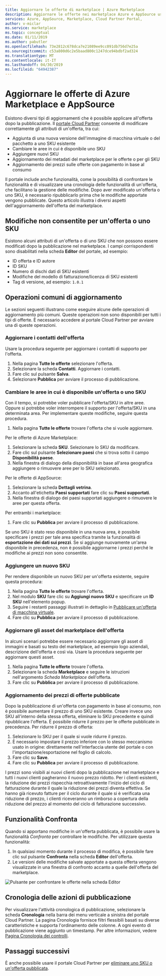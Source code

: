 ```yaml
---
title: Aggiornare le offerte di marketplace | Azure Marketplace
description: Aggiornare le offerte nei marketplace Azure e AppSource usando il portale Cloud Partner
services: Azure, AppSource, Marketplace, Cloud Partner Portal,
author: v-miclar
ms.service: marketplace
ms.topic: conceptual
ms.date: 01/11/2019
ms.author: pabutler
ms.openlocfilehash: 73e2812c678dca7e21089ee9cc091db756d7e25a
ms.sourcegitcommit: c53a800d6c2e5baad800c1247dce94bdbf2ad324
ms.translationtype: MT
ms.contentlocale: it-IT
ms.lasthandoff: 04/30/2019
ms.locfileid: "64942387"
---
```

# <a name="update-azure-marketplace-and-appsource-offers"></a>Aggiornare le offerte di Azure Marketplace e AppSource

Esistono diversi tipi di aggiornamenti che è possibile applicare all'offerta dopo la pubblicazione.  Il [portale Cloud Partner](https://cloudpartner.azure.com/) consente di modificare correttamente gli attributi di un'offerta, tra cui:

-  Aggiunta di una nuova versione dell'immagine di macchina virtuale o del pacchetto a uno SKU esistente
-  Cambiare le aree in cui è disponibile uno SKU
-  Aggiungere nuovi SKU
-  Aggiornamento dei metadati del marketplace per le offerte o per gli SKU 
-  Aggiornamento dei prezzi sulle offerte con pagamento in base al consumo

Il portale include anche funzionalità, come la possibilità di confrontare le funzionalità e di visualizzare una cronologia delle funzionalità di un'offerta, che facilitano la gestione delle modifiche.  Dopo aver modificato un'offerta o uno SKU, è necessario ripubblicarlo prima che le modifiche apportate vengono pubblicate.  Questo articolo illustra i diversi aspetti dell'aggiornamento dell'offerta del marketplace.

## <a name="unpermitted-changes-to-an-offersku"></a>Modifiche non consentite per un'offerta o uno SKU

Esistono alcuni attributi di un'offerta o di uno SKU che non possono essere modificati dopo la pubblicazione nel marketplace.  I campi corrispondenti sono disabilitati nella scheda **Editor** del portale, ad esempio:  

- ID offerta e ID autore
- ID SKU 
- Numero di dischi dati di SKU esistenti
- Modifiche del modello di fatturazione/licenza di SKU esistenti
- Tag di versione, ad esempio: `1.0.1`


## <a name="common-update-operations"></a>Operazioni comuni di aggiornamento

Le sezioni seguenti illustrano come eseguire alcune delle operazioni di aggiornamento più comuni.  Queste operazioni non sono disponibili per tutti i tipi di offerte.  È necessario accedere al portale Cloud Partner per avviare una di queste operazioni.


### <a name="update-offer-contacts"></a>Aggiornare i contatti dell'offerta

Usare la procedura seguente per aggiornare i contatti di supporto per l'offerta.
1. Nella pagina **Tutte le offerte** selezionare l'offerta.
2. Selezionare la scheda **Contatti**. Aggiornare i contatti.
3. Fare clic sul pulsante **Salva**.
4. Selezionare **Pubblica** per avviare il processo di pubblicazione.


### <a name="change-regions-an-offer-or-sku-is-available-in"></a>Cambiare le aree in cui è disponibile un'offerta o uno SKU

Con il tempo, si potrebbe voler pubblicare l'offerta/SKU in altre aree.
Oppure si potrebbe voler interrompere il supporto per l'offerta/SKU in una determinata area.
Per implementare queste modifiche, seguire questa procedura.

1. Nella pagina **Tutte le offerte** trovare l'offerta che si vuole aggiornare.

Per le offerte di Azure Marketplace:

1. Selezionare la scheda **SKU**.  Selezionare lo SKU da modificare.
1. Fare clic sul pulsante **Selezionare paesi** che si trova sotto il campo **Disponibilità paese**.
1. Nella finestra di dialogo della disponibilità in base all'area geografica aggiungere o rimuovere aree per lo SKU selezionato.

Per le offerte di AppSource:

1. Selezionare la scheda **Dettagli vetrina**.
1. Accanto all'etichetta **Paesi supportati** fare clic su **Paesi supportati**. 
1. Nella finestra di dialogo dei paesi supportati aggiungere o rimuovere le aree per questa offerta.

Per entrambi i marketplace:

1. Fare clic su **Pubblica** per avviare il processo di pubblicazione. 

Se uno SKU è stato reso disponibile in una nuova area, è possibile specificare i prezzi per tale area specifica tramite la funzionalità di **esportazione dei dati sui prezzi**. Se si aggiunge nuovamente un'area disponibile in precedenza, non è possibile aggiornarne i prezzi perché le modifiche ai prezzi non sono consentite.


### <a name="add-a-new-sku"></a>Aggiungere un nuovo SKU 

Per rendere disponibile un nuovo SKU per un'offerta esistente, seguire questa procedura:

1. Nella pagina **Tutte le offerte** trovare l'offerta.
3. Nel modulo **SKU** fare clic su **Aggiungi nuovo SKU** e specificare un **ID SKU** nell'elemento popup.
4. Seguire i restanti passaggi illustrati in dettaglio in [Pubblicare un'offerta di macchina virtuale](../virtual-machine/cpp-publish-offer.md).
5. Fare clic su **Pubblica** per avviare il processo di pubblicazione.


### <a name="update-offer-marketplace-assets"></a>Aggiornare gli asset del marketplace dell'offerta

In alcuni scenari potrebbe essere necessario aggiornare gli asset di immagini e basati su testo del marketplace, ad esempio logo aziendali, descrizione dell'offerta e così via. Usare la procedura seguente per aggiornare questi asset.

1. Nella pagina **Tutte le offerte** trovare l'offerta. 
2. Selezionare la scheda **Marketplace** e seguire le istruzioni nell'argomento *Scheda Marketplace* dell'offerta.
3. Fare clic su **Pubblica** per avviare il processo di pubblicazione.


### <a name="update-pricing-on-published-offers"></a>Aggiornamento dei prezzi di offerte pubblicate

Dopo la pubblicazione di un'offerta con pagamento in base al consumo, non è possibile aumentare il prezzo di uno SKU esistente.  Creare invece uno SKU all'interno della stessa offerta, eliminare lo SKU precedente e quindi ripubblicare l'offerta. È possibile ridurre il prezzo per le offerte pubblicate in precedenza. Per ridurre il prezzo di offerta:

1. Selezionare lo SKU per il quale si vuole ridurre il prezzo.
2. È necessario impostare il prezzo inferiore con lo stesso meccanismo usato in origine: direttamente nell'interfaccia utente del portale o con l'importazione/esportazione nel foglio di calcolo.
3. Fare clic su **Save**.
4. Fare clic su **Pubblica** per avviare il processo di pubblicazione.

I prezzi sono visibili ai nuovi clienti dopo la pubblicazione nel marketplace e tutti i nuovi clienti pagheranno il nuovo prezzo ridotto.  Per i clienti esistenti, la riduzione dei prezzi rispecchia retroattivamente l'inizio del ciclo di fatturazione durante il quale la riduzione dei prezzi diventa effettiva.  Se hanno già ricevuto fatture per il ciclo durante il quale si è verificata una riduzione di prezzo, i clienti riceveranno un rimborso a copertura della riduzione del prezzo al momento del ciclo di fatturazione successivo.


## <a name="compare-feature"></a>Funzionalità Confronta

Quando si apportano modifiche in un'offerta pubblicata, è possibile usare la funzionalità *Confronta* per controllare le modifiche. Per utilizzare questa funzionalità:

1. In qualsiasi momento durante il processo di modifica, è possibile fare clic sul pulsante **Confronta** nella scheda **Editor** dell'offerta.
2. Le versioni delle modifiche salvate apportate a questa offerta vengono visualizzate in una finestra di confronto accanto a quelle dell'offerta del marketplace. 

![Pulsante per confrontare le offerte nella scheda Editor](./media/offer-compare-button.png)


## <a name="history-of-publishing-actions"></a>Cronologia delle azioni di pubblicazione

Per visualizzare l'attività cronologica di pubblicazione, selezionare la scheda **Cronologia** nella barra dei menu verticale a sinistra del portale Cloud Partner.  La pagina Cronologia fornisce filtri flessibili basati su diverse caratteristiche e supporta l'ordinamento delle colonne.  A ogni evento di pubblicazione viene aggiunto un timestamp.  Per altre informazioni, vedere [Pagina Cronologia dei controlli](../portal-tour/cpp-history-page.md).


## <a name="next-steps"></a>Passaggi successivi

È anche possibile usare il portale Cloud Partner per [eliminare uno SKU o un'offerta pubblicata](./cpp-delete-offer.md).
